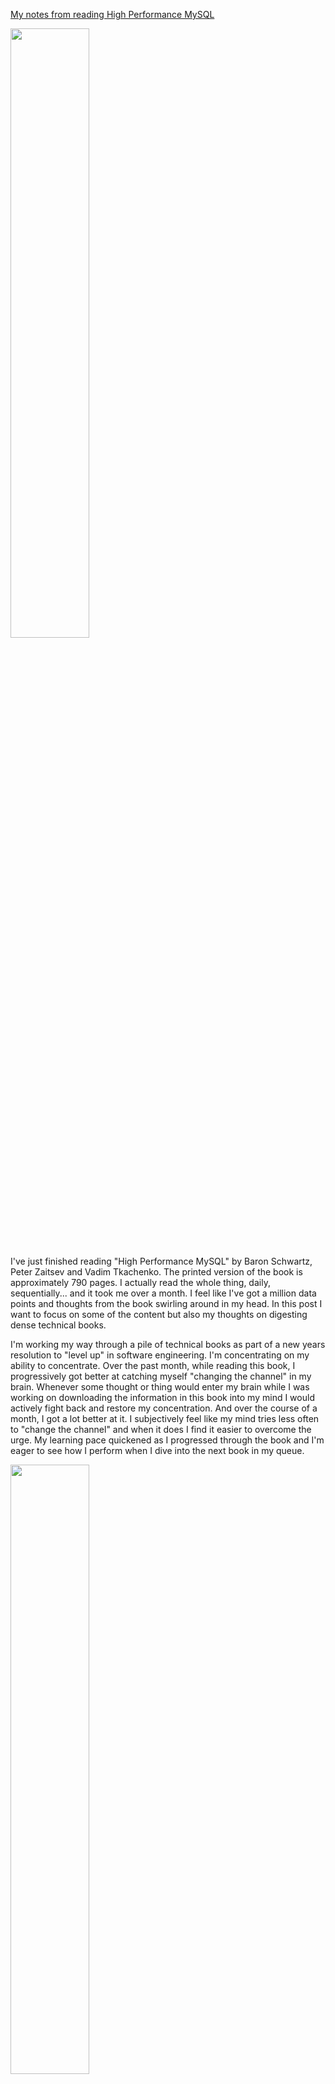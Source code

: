 [My notes from reading High Performance MySQL](https://gist.github.com/cflynn07/46c564935607c444e2258b23f490168f)

<img src="/static/images/high-performance-mysql.png" style="width:50%;">

I've just finished reading "High Performance MySQL" by Baron Schwartz, Peter
Zaitsev and Vadim Tkachenko. The printed version of the book is approximately
790 pages. I actually read the whole thing, daily, sequentially... and it took
me over a month. I feel like I've got a million data points and thoughts from
the book swirling around in my head. In this post I want to focus on some of
the content but also my thoughts on digesting dense technical books.

I'm working my way through a pile of technical books as part of a new years
resolution to "level up" in software engineering. I'm concentrating on my
ability to concentrate. Over the past month, while reading this book, I
progressively got better at catching myself "changing the channel" in my brain.
Whenever some thought or thing would enter my brain while I was working on
downloading the information in this book into my mind I would actively fight
back and restore my concentration. And over the course of a month, I got a lot
better at it. I subjectively feel like my mind tries less often to "change the
channel" and when it does I find it easier to overcome the urge. My learning
pace quickened as I progressed through the book and I'm eager to see how I
perform when I dive into the next book in my queue.

<img src="/static/images/high-performance-mysql-time-blocks.png" style="width:50%;">

One trick I stumbled upon was a simple way to quantify my progress. I read the
book in blocks of 10 pages and I marked the start and end time for every block.
My average time spent per block of 10 pages was approximately 1 hour. I started
noticing I could get through blocks of 10 pages in 30-45 minutes in the final
quarter of the book. To read the entire book and comprehend it well probably
took on the order of 70-80 hours.

I took a pretty comprehensive database class back in college and I'm no
stranger to RDBMSs but my work as a "full stack" web application software
engineer over the past few years has precluded me from doing a really "deep
dive" in MySQL for some time. High Performance MySQL is comprehensive and well
organized. From reading it I've substantially increased my [tree trunk of
understanding](https://waitbutwhy.com/2016/05/mailbag-1.html) around
RDBMSs/MySQL.

The third edition was published in 2012, around the time of MySQL 5.5, so some
of the information is out of date. I found myself constantly googling claims
made throughout the book thinking "is that still the case?" Things move quickly
in the world of software so often the answer to my question was: no. That being
said, much of the information is still good even 8 years after publication.
High Performance MySQL is still worth a read for anyone that's looking to go
deep in their understanding. The authors, being as knowledgeable as they are,
are foretelling in many instances. For instance: the MySQL query cache (chapter
7), now deprecated and removed as of MySQL8, was always a bit problematic and
difficult to scale. The authors discuss this in detail and as a result I feel
pretty informed why it was formerly a part of MySQL and is no longer.

Being an 800 page book, the information covered is enormous and whatever I can
talk about in this post will be a random tiny sample. My guess is most
engineers have questions like "How can I write more performant queries" and
"How to optimize for indexes" and "How can I diagnose slow queries" and "What's
the most optimal schema design for my data and querying needs." From reading
this book I feel I can provide more confident answers to these questions.
That's in large part to the detailed explanations of b-tree+ indexes, covering
indexes, hash indexes, clustering indexes, composite indexes, query parsing,
index selectivity, selective denormalization strategies, MySQL statistics and
logging, etc.

The book even recommends other books for guidance on how to go deeper. One
recommended book I plan to read is "Relational Database Index Design
and the Optimizers" by Mike Leach and Tapio Lahdenmaki. I particularly thought
the "3 star" ranking system for quantifying the utility of indexes was
interesting.

###### 3 Star Index Ranking
- 1 star: places relevant rows adjacent to each other
- 2 star: rows are sorted in the order the query needs
- 3 star: contains all columns needed (a "covering" index)

The book covers scaling in great detail. Both scaling up and scaling out
(vertical/horizontal scaling) through replication, partitioning and sharding.
With intelligent adaptation of these tools, the authors explain how MySQL can
scale to match the read/write capacity needs of even Facebook.

Also covered, backups and high availability. Naturally the database and the
data within is an incredibly critical part of a system. Having backups and
restoring from those backups is obviously important. High Performance MySQl
covers this.

Lastly the authors are closely tied with Percona, a drop in replacement for
MySQL. Throughout the book they highlight the utility of their company's tools
(such as
[percona-toolkit](https://www.percona.com/software/database-tools/percona-toolkit))
and the advantages/differences of their "flavor" of MySQL.

High Performance MySQL was a great read and I'd recommend it to anyone looking
to enhance their "tree trunk of understanding" on MySQL/RDBMSs. It's old and
partially dated but still worthwhile to purchase. Through reading this book I
feel my focusing abilities have been enhanced and I'm looking foward to
tackling the next book in my queue.
